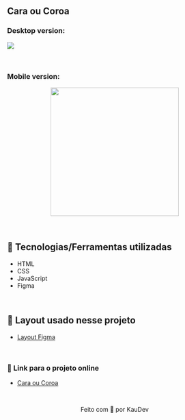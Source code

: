 ## Cara ou Coroa

### Desktop version:
<img src="https://user-images.githubusercontent.com/100402549/158951580-85a9be01-6739-4475-a372-125e32fbf429.png" align="center" />

&nbsp;

### Mobile version:
<p align="center">
<img src="https://user-images.githubusercontent.com/100402549/158951589-7d0a709a-ece7-43dc-9fb2-ca54cbd2b091.png" width="300px" align="center" />
</p>

&nbsp;

## 💜 Tecnologias/Ferramentas utilizadas

* HTML
* CSS
* JavaScript
* Figma

&nbsp;

## 💜 Layout usado nesse projeto
* [Layout Figma](https://www.figma.com/file/D0xkFNBhmhf6a9OcO5IY4G/Untitled?node-id=2%3A3)

&nbsp;

### 💜 Link para o projeto online
* [Cara ou Coroa](https://kauanidev.github.io/cara-ou-coroa/)

&nbsp;

<p align="center">Feito com 💜 por KauDev</p>
